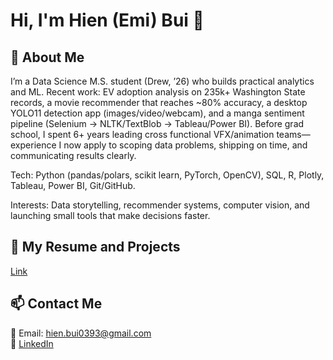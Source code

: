 # Hi, I'm Hien (Emi) Bui 👋

## 🌟 About Me
I’m a Data Science M.S. student (Drew, ’26) who builds practical analytics and ML. Recent work: EV adoption analysis on 235k+ Washington State records, a movie recommender that reaches ~80% accuracy, a desktop YOLO11 detection app (images/video/webcam), and a manga sentiment pipeline (Selenium → NLTK/TextBlob → Tableau/Power BI). Before grad school, I spent 6+ years leading cross functional VFX/animation teams—experience I now apply to scoping data problems, shipping on time, and communicating results clearly.

Tech: Python (pandas/polars, scikit learn, PyTorch, OpenCV), SQL, R, Plotly, Tableau, Power BI, Git/GitHub.

Interests: Data storytelling, recommender systems, computer vision, and launching small tools that make decisions faster.

## 🚀 My Resume and Projects
[Link](https://krisauw.github.io/website/)

## 📫 Contact Me
📧 Email: hien.bui0393@gmail.com  
🔗 [LinkedIn](https://www.linkedin.com/in/hien-bui-emi-6273b010a/)  
